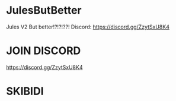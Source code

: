 # JulesButBetter
Jules V2 But better!?!?!??! Discord: https://discord.gg/ZzytSxU8K4

# JOIN DISCORD
https://discord.gg/ZzytSxU8K4

# SKIBIDI
